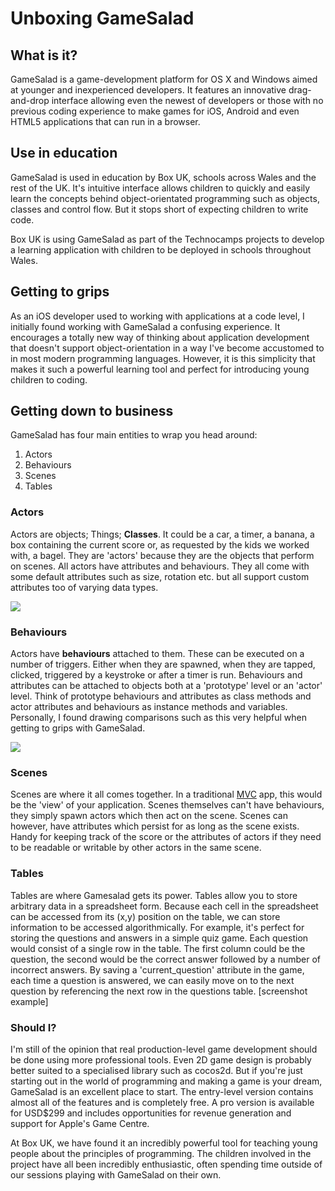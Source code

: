 # Unboxing GameSalad

## What is it?
GameSalad is a game-development platform for OS X and Windows aimed at younger and inexperienced developers. It features an innovative drag-and-drop interface allowing even the newest of developers or those with no previous coding experience to make games for iOS, Android and even HTML5 applications that can run in a browser.

## Use in education
GameSalad is used in education by Box UK, schools across Wales and the rest of the UK. It's intuitive interface allows children to quickly and easily learn the concepts behind object-orientated programming such as objects, classes and control flow. But it stops short of expecting children to write code. 

Box UK is using GameSalad as part of the Technocamps projects to develop a learning application with children to be deployed in schools throughout Wales.

## Getting to grips
As an iOS developer used to working with applications at a code level, I initially found working with GameSalad a confusing experience. It encourages a totally new way of thinking about application development that doesn't support object-orientation in a way I've become accustomed to in most modern programming languages. However, it is this simplicity that makes it such a powerful learning tool and perfect for introducing young children to coding.

## Getting down to business
GameSalad has four main entities to wrap you head around:

1. Actors
2. Behaviours
3. Scenes
4. Tables

### Actors
Actors are objects; Things; **Classes**.  It could be a car, a timer, a banana, a box containing the current score or, as requested by the kids we worked with, a bagel. They are 'actors' because they are the objects that perform on scenes. All actors have attributes and behaviours. They all come with some default attributes such as size, rotation etc. but all support custom attributes too of varying data types.

![](https://www.evernote.com/shard/s10/sh/43f58b9f-7755-49b1-994b-748a7c2ca5c3/6f03db15824900d4f99abea3319b1c1e/deep/0/Screenshot%2017/06/2013%2009:32.png)

### Behaviours
Actors have **behaviours** attached to them. These can be executed on a number of triggers. Either when they are spawned, when they are tapped, clicked, triggered by a keystroke or after a timer is run. 
Behaviours and attributes can be attached to objects both at a 'prototype' level or an 'actor' level. Think of prototype behaviours and attributes as class methods and actor attributes and behaviours as instance methods and variables. Personally, I found drawing comparisons such as this very helpful when getting to grips with GameSalad.

![](https://www.evernote.com/shard/s10/sh/093d63e3-73fd-4225-8220-076250911fee/7653f24af19fba0830679ccd7c41abb5/deep/0/Screenshot%2017/06/2013%2009:35.png)

### Scenes
Scenes are where it all comes together. In a traditional [MVC](http://en.wikipedia.org/wiki/Model%E2%80%93view%E2%80%93controller) app, this would be the 'view' of your application. Scenes themselves can't have behaviours, they simply spawn actors which then act on the scene. Scenes can however, have attributes which persist for as long as the scene exists. Handy for keeping track of the score or the attributes of actors if they need to be readable or writable by other actors in the same scene.

### Tables
Tables are where Gamesalad gets its power. Tables allow you to store arbitrary data in a spreadsheet form. Because each cell in the spreadsheet can be accessed from its (x,y) position on the table, we can store information to be accessed algorithmically.
For example, it's perfect for storing the questions and answers in a simple quiz game. Each question would consist of a single row in the table. The first column could be the question, the second would be the correct answer followed by a number of incorrect answers. By saving a 'current_question' attribute in the game, each time a question is answered, we can easily move on to the next question by referencing the next row in the questions table.
[screenshot example]

### Should I?
I'm still of the opinion that real production-level game development should be done using more professional tools. Even 2D game design is probably better suited to a specialised library such as cocos2d. But if you're just starting out in the world of programming and making a game is your dream, GameSalad is an excellent place to start. The entry-level version contains almost all of the features and is completely free. A pro version is available for USD$299 and includes opportunities for revenue generation and support for Apple's Game Centre.

At Box UK, we have found it an incredibly powerful tool for teaching young people about the principles of programming. The children involved in the project have all been incredibly enthusiastic, often spending time outside of our sessions playing with GameSalad on their own.
